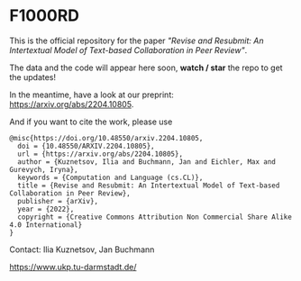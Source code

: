 # F1000RD

This is the official repository for the paper _"Revise and Resubmit: An Intertextual Model of Text-based Collaboration in Peer Review"_. 

The data and the code will appear here soon, **watch / star** the repo to get the updates! 

In the meantime, have a look at our preprint: https://arxiv.org/abs/2204.10805.

And if you want to cite the work, please use

```
@misc{https://doi.org/10.48550/arxiv.2204.10805,
  doi = {10.48550/ARXIV.2204.10805},
  url = {https://arxiv.org/abs/2204.10805},
  author = {Kuznetsov, Ilia and Buchmann, Jan and Eichler, Max and Gurevych, Iryna},
  keywords = {Computation and Language (cs.CL)},
  title = {Revise and Resubmit: An Intertextual Model of Text-based Collaboration in Peer Review},
  publisher = {arXiv},
  year = {2022},
  copyright = {Creative Commons Attribution Non Commercial Share Alike 4.0 International}
}

```

Contact: Ilia Kuznetsov, Jan Buchmann

https://www.ukp.tu-darmstadt.de/
